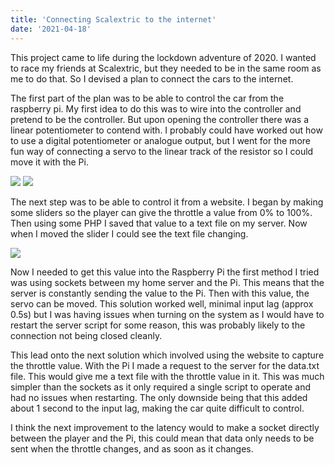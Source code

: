 ```yaml
---
title: 'Connecting Scalextric to the internet'
date: '2021-04-18'
---
```


This project came to life during the lockdown adventure of 2020. I wanted to race my friends at Scalextric, but they needed to be in the same room as me to do that. So I devised a plan to connect the cars to the internet.


The first part of the plan was to be able to control the car from the raspberry pi. My first idea to do this was to wire into the controller and pretend to be the controller. But upon opening the controller there was a linear potentiometer to contend with. I probably could have worked out how to use a digital potentiometer or analogue output, but I went for the more fun way of connecting a servo to the linear track of the resistor so I could move it with the Pi.

![](/images/scalextric-controller.jpg#200x400)
![](/images/controller-moving.gif#200x400) 

The next step was to be able to control it from a website. I began by making some sliders so the player can give the throttle a value from 0% to 100%. Then using some PHP I saved that value to a text file on my server. Now when I moved the slider I could see the text file changing.

![](/images/sliders.png) 

Now I needed to get this value into the Raspberry Pi the first method I tried was using sockets between my home server and the Pi. This means that the server is constantly sending the value to the Pi. Then with this value, the servo can be moved. This solution worked well, minimal input lag (approx 0.5s) but I was having issues when turning on the system as I would have to restart the server script for some reason, this was probably likely to the connection not being closed cleanly.

This lead onto the next solution which involved using the website to capture the throttle value. With the Pi I made a request to the server for the data.txt file. This would give me a text file with the throttle value in it. This was much simpler than the sockets as it only required a single script to operate and had no issues when restarting. The only downside being that this added about 1 second to the input lag, making the car quite difficult to control. 

I think the next improvement to the latency would to make a socket directly between the player and the Pi, this could mean that data only needs to be sent when the throttle changes, and as soon as it changes.